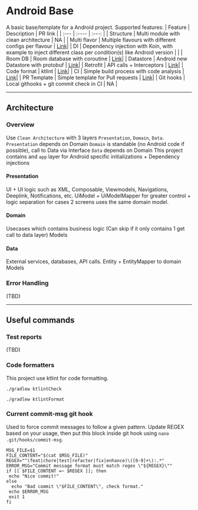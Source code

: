 # Android Base

A basic base/template for a Android project.
Supported features:
| Feature     | Description | PR link     |
| :---        |    :----  |          :---: |
| Structure      |   Multi module with clean architecture     | NA   |
| Multi flavor  | Multiple flavours with different configs per flavour |  [Link](https://github.com/ngthailam/android-base/pull/24)|
| DI  | Dependency injection with Koin, with example to inject different class per condition(s) like Android version |  |
| Room DB  | Room database with coroutine |  [Link](https://github.com/ngthailam/android-base/pull/13)|
| Datastore  | Android new Datastore with protobuf |  [Link](https://github.com/ngthailam/android-base/pull/27)|
| Retrofit  | API calls + Interceptors |  [Link](https://github.com/ngthailam/android-base/pull/15)|
| Code format   | ktlint |  [Link](https://github.com/ngthailam/android-base/pull/34)|
| CI   | Simple build process with code analysis |  [Link](https://github.com/ngthailam/android-base/pull/29)|
| PR Template  | Simple template for Pull requests |  [Link](https://github.com/ngthailam/android-base/pull/31)|
| Git hooks  | Local githooks + git commit check in CI |  NA |

---

## Architecture
### Overview

Use `Clean Architecture` with 3 layers `Presentation`, `Domain`, `Data`.
`Presentation` depends on Domain
`Domain` is standable (no Android code if possible), call to Data via Interface
`Data` depends on Domain
This project contains and `app` layer for Android specific initializations + Dependency injections

#### Presentation
UI + UI logic such as XML, Composable, Viewmodels, Navigations, Deeplink, Notifications, etc.
UiModel + UiModelMapper for greater control + logic separation for cases 2 screens uses the same domain model.
#### Domain
Usecases which contains business logic (Can skip if it only contains 1 get call to data layer)
Models
#### Data
External services, databases, API calls.
Entity + EntityMapper to domain Models

### Error Handling
(TBD)

---
## Useful commands
### Test reports
(TBD)
### Code formatters
This project use ktlint for code formatting.
```
./gradlew ktlintCheck
```

```
./gradlew ktlintFormat
```

### Current commit-msg git hook
Used to force commit messages to follow a given pattern. Update REGEX based on your usage, then put this block inside git hook using `nano .git/hooks/commit-msg`.
```
MSG_FILE=$1
FILE_CONTENT="$(cat $MSG_FILE)"
REGEX="^(feat|chore|test|refactor|fix|enhance)\([0-9]+\):.*"
ERROR_MSG="Commit message format must match regex \"${REGEX}\""
if [[ $FILE_CONTENT =~ $REGEX ]]; then
 echo "Nice commit!"
else
  echo "Bad commit \"$FILE_CONTENT\", check format."
 echo $ERROR_MSG
 exit 1
fi

```
